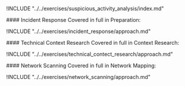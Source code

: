 
<div class="boxtext">

!INCLUDE "../../exercises/suspicious_activity_analysis/index.md"

</div>

<div class="boxtext">
#### Incident Response
Covered in full in Preparation:

!INCLUDE "../../exercises/incident_response/approach.md"

</div>
<div class="boxtext">
#### Technical Context Research
Covered in full in Context Research:

!INCLUDE "../../exercises/technical_contect_research/approach.md"

</div>

<div class="boxtext">
#### Network Scanning
Covered in full in Network Mapping:

!INCLUDE "../../exercises/network_scanning/approach.md"

</div>
